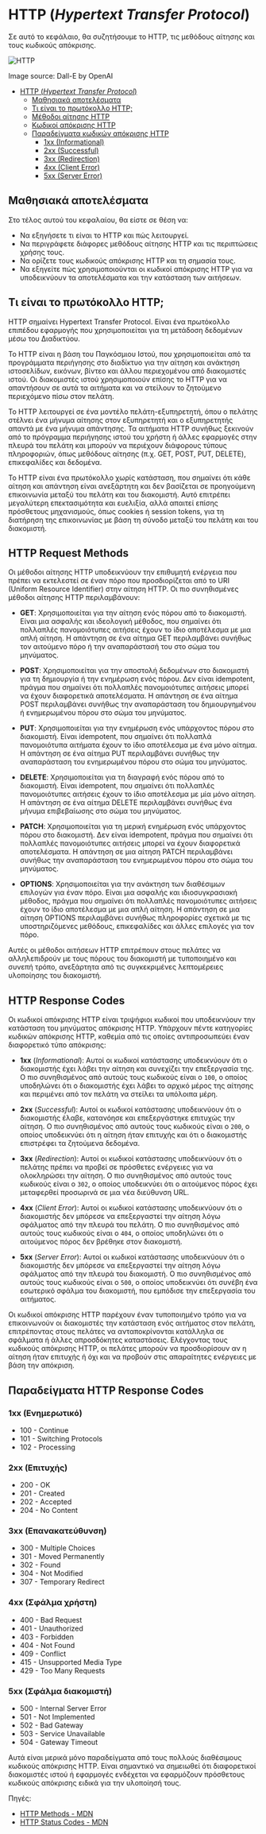 # HTTP (_Hypertext Transfer Protocol_)

Σε αυτό το κεφάλαιο, θα συζητήσουμε το HTTP, τις μεθόδους αίτησης και τους κωδικούς απόκρισης.

![HTTP](HTTP.webp)

Image source: Dall-E by OpenAI

- [HTTP (_Hypertext Transfer Protocol_)](#http-hypertext-transfer-protocol)
  - [Μαθησιακά αποτελέσματα](#Μαθησιακά-αποτελέσματα)
  - [Τι είναι το πρωτόκολλο HTTP;](#Τι-είναι-το-πρωτόκολλο-HTTP)
  - [Μέθοδοι αίτησης HTTP](#Μέθοδοι-αίτησης-HTTP)
  - [Κωδικοί απόκρισης HTTP](#Κωδικοί-απόκρισης-HTTP)
  - [Παραδείγματα κωδικών απόκρισης HTTP](#Παραδείγματα-κωδικών-απόκρισης-HTTP)
    - [1xx (Informational)](#1xx-informational)
    - [2xx (Successful)](#2xx-successful)
    - [3xx (Redirection)](#3xx-redirection)
    - [4xx (Client Error)](#4xx-client-error)
    - [5xx (Server Error)](#5xx-server-error)

## Μαθησιακά αποτελέσματα

Στο τέλος αυτού του κεφαλαίου, θα είστε σε θέση να:

- Να εξηγήσετε τι είναι το HTTP και πώς λειτουργεί.
- Να περιγράφετε διάφορες μεθόδους αίτησης HTTP και τις περιπτώσεις χρήσης τους.
- Να ορίζετε τους κωδικούς απόκρισης HTTP και τη σημασία τους.
- Να εξηγείτε πώς χρησιμοποιούνται οι κωδικοί απόκρισης HTTP για να υποδεικνύουν τα αποτελέσματα και την κατάσταση των αιτήσεων.
  
## Τι είναι το πρωτόκολλο HTTP;

HTTP σημαίνει Hypertext Transfer Protocol. Είναι ένα πρωτόκολλο επιπέδου εφαρμογής που χρησιμοποιείται για τη μετάδοση δεδομένων μέσω του Διαδικτύου.

Το HTTP είναι η βάση του Παγκόσμιου Ιστού, που χρησιμοποιείται από τα προγράμματα περιήγησης στο διαδίκτυο για την αίτηση και ανάκτηση ιστοσελίδων, εικόνων, βίντεο και άλλου περιεχομένου από διακομιστές ιστού. Οι διακομιστές ιστού χρησιμοποιούν επίσης το HTTP για να απαντήσουν σε αυτά τα αιτήματα και να στείλουν το ζητούμενο περιεχόμενο πίσω στον πελάτη.

Το HTTP λειτουργεί σε ένα μοντέλο πελάτη-εξυπηρετητή, όπου ο πελάτης στέλνει ένα μήνυμα αίτησης στον εξυπηρετητή και ο εξυπηρετητής απαντά με ένα μήνυμα απάντησης. Τα αιτήματα HTTP συνήθως ξεκινούν από το πρόγραμμα περιήγησης ιστού του χρήστη ή άλλες εφαρμογές στην πλευρά του πελάτη και μπορούν να περιέχουν διάφορους τύπους πληροφοριών, όπως μεθόδους αίτησης (π.χ. GET, POST, PUT, DELETE), επικεφαλίδες και δεδομένα.

Το HTTP είναι ένα πρωτόκολλο χωρίς κατάσταση, που σημαίνει ότι κάθε αίτηση και απάντηση είναι ανεξάρτητη και δεν βασίζεται σε προηγούμενη επικοινωνία μεταξύ του πελάτη και του διακομιστή. Αυτό επιτρέπει μεγαλύτερη επεκτασιμότητα και ευελιξία, αλλά απαιτεί επίσης πρόσθετους μηχανισμούς, όπως cookies ή session tokens, για τη διατήρηση της επικοινωνίας με βάση τη σύνοδο μεταξύ του πελάτη και του διακομιστή.

## HTTP Request Methods

Οι μέθοδοι αίτησης HTTP υποδεικνύουν την επιθυμητή ενέργεια που πρέπει να εκτελεστεί σε έναν πόρο που προσδιορίζεται από το URI (Uniform Resource Identifier) στην αίτηση HTTP. Οι πιο συνηθισμένες μέθοδοι αίτησης HTTP περιλαμβάνουν:

- **GET**: Χρησιμοποιείται για την αίτηση ενός πόρου από το διακομιστή. Είναι μια ασφαλής και ιδεολογική μέθοδος, που σημαίνει ότι πολλαπλές πανομοιότυπες αιτήσεις έχουν το ίδιο αποτέλεσμα με μια απλή αίτηση. Η απάντηση σε ένα αίτημα GET περιλαμβάνει συνήθως τον αιτούμενο πόρο ή την αναπαράστασή του στο σώμα του μηνύματος.

- **POST**: Χρησιμοποιείται για την αποστολή δεδομένων στο διακομιστή για τη δημιουργία ή την ενημέρωση ενός πόρου. Δεν είναι idempotent, πράγμα που σημαίνει ότι πολλαπλές πανομοιότυπες αιτήσεις μπορεί να έχουν διαφορετικά αποτελέσματα. Η απάντηση σε ένα αίτημα POST περιλαμβάνει συνήθως την αναπαράσταση του δημιουργημένου ή ενημερωμένου πόρου στο σώμα του μηνύματος.

- **PUT**: Χρησιμοποιείται για την ενημέρωση ενός υπάρχοντος πόρου στο διακομιστή. Είναι idempotent, που σημαίνει ότι πολλαπλά πανομοιότυπα αιτήματα έχουν το ίδιο αποτέλεσμα με ένα μόνο αίτημα. Η απάντηση σε ένα αίτημα PUT περιλαμβάνει συνήθως την αναπαράσταση του ενημερωμένου πόρου στο σώμα του μηνύματος.

- **DELETE**: Χρησιμοποιείται για τη διαγραφή ενός πόρου από το διακομιστή. Είναι idempotent, που σημαίνει ότι πολλαπλές πανομοιότυπες αιτήσεις έχουν το ίδιο αποτέλεσμα με μία μόνο αίτηση. Η απάντηση σε ένα αίτημα DELETE περιλαμβάνει συνήθως ένα μήνυμα επιβεβαίωσης στο σώμα του μηνύματος.

- **PATCH**: Χρησιμοποιείται για τη μερική ενημέρωση ενός υπάρχοντος πόρου στο διακομιστή. Δεν είναι idempotent, πράγμα που σημαίνει ότι πολλαπλές πανομοιότυπες αιτήσεις μπορεί να έχουν διαφορετικά αποτελέσματα. Η απάντηση σε μια αίτηση PATCH περιλαμβάνει συνήθως την αναπαράσταση του ενημερωμένου πόρου στο σώμα του μηνύματος.

- **OPTIONS**: Χρησιμοποιείται για την ανάκτηση των διαθέσιμων επιλογών για έναν πόρο. Είναι μια ασφαλής και ιδιοσυγκρασιακή μέθοδος, πράγμα που σημαίνει ότι πολλαπλές πανομοιότυπες αιτήσεις έχουν το ίδιο αποτέλεσμα με μια απλή αίτηση. Η απάντηση σε μια αίτηση OPTIONS περιλαμβάνει συνήθως πληροφορίες σχετικά με τις υποστηριζόμενες μεθόδους, επικεφαλίδες και άλλες επιλογές για τον πόρο.

Αυτές οι μέθοδοι αιτήσεων HTTP επιτρέπουν στους πελάτες να αλληλεπιδρούν με τους πόρους του διακομιστή με τυποποιημένο και συνεπή τρόπο, ανεξάρτητα από τις συγκεκριμένες λεπτομέρειες υλοποίησης του διακομιστή.

## HTTP Response Codes

Οι κωδικοί απόκρισης HTTP είναι τριψήφιοι κωδικοί που υποδεικνύουν την κατάσταση του μηνύματος απόκρισης HTTP. Υπάρχουν πέντε κατηγορίες κωδικών απόκρισης HTTP, καθεμία από τις οποίες αντιπροσωπεύει έναν διαφορετικό τύπο απόκρισης:

- **1xx** (_Informational_): Αυτοί οι κωδικοί κατάστασης υποδεικνύουν ότι ο διακομιστής έχει λάβει την αίτηση και συνεχίζει την επεξεργασία της. Ο πιο συνηθισμένος από αυτούς τους κωδικούς είναι ο `100`, ο οποίος υποδηλώνει ότι ο διακομιστής έχει λάβει το αρχικό μέρος της αίτησης και περιμένει από τον πελάτη να στείλει τα υπόλοιπα μέρη.

- **2xx** (_Successful_): Αυτοί οι κωδικοί κατάστασης υποδεικνύουν ότι ο διακομιστής έλαβε, κατανόησε και επεξεργάστηκε επιτυχώς την αίτηση. Ο πιο συνηθισμένος από αυτούς τους κωδικούς είναι ο `200`, ο οποίος υποδεικνύει ότι η αίτηση ήταν επιτυχής και ότι ο διακομιστής επιστρέφει τα ζητούμενα δεδομένα.

- **3xx** (_Redirection_): Αυτοί οι κωδικοί κατάστασης υποδεικνύουν ότι ο πελάτης πρέπει να προβεί σε πρόσθετες ενέργειες για να ολοκληρώσει την αίτηση. Ο πιο συνηθισμένος από αυτούς τους κωδικούς είναι ο `302`, ο οποίος υποδεικνύει ότι ο αιτούμενος πόρος έχει μεταφερθεί προσωρινά σε μια νέα διεύθυνση URL.

- **4xx** (_Client Error_): Αυτοί οι κωδικοί κατάστασης υποδεικνύουν ότι ο διακομιστής δεν μπόρεσε να επεξεργαστεί την αίτηση λόγω σφάλματος από την πλευρά του πελάτη. Ο πιο συνηθισμένος από αυτούς τους κωδικούς είναι ο `404`, ο οποίος υποδηλώνει ότι ο αιτούμενος πόρος δεν βρέθηκε στον διακομιστή.

- **5xx** (_Server Error_): Αυτοί οι κωδικοί κατάστασης υποδεικνύουν ότι ο διακομιστής δεν μπόρεσε να επεξεργαστεί την αίτηση λόγω σφάλματος από την πλευρά του διακομιστή. Ο πιο συνηθισμένος από αυτούς τους κωδικούς είναι ο `500`, ο οποίος υποδεικνύει ότι συνέβη ένα εσωτερικό σφάλμα του διακομιστή, που εμπόδισε την επεξεργασία του αιτήματος.

Οι κωδικοί απόκρισης HTTP παρέχουν έναν τυποποιημένο τρόπο για να επικοινωνούν οι διακομιστές την κατάσταση ενός αιτήματος στον πελάτη, επιτρέποντας στους πελάτες να ανταποκρίνονται κατάλληλα σε σφάλματα ή άλλες απροσδόκητες καταστάσεις. Ελέγχοντας τους κωδικούς απόκρισης HTTP, οι πελάτες μπορούν να προσδιορίσουν αν η αίτηση ήταν επιτυχής ή όχι και να προβούν στις απαραίτητες ενέργειες με βάση την απόκριση.


## Παραδείγματα HTTP Response Codes

### 1xx (Ενημερωτικό)

- 100 - Continue
- 101 - Switching Protocols
- 102 - Processing

### 2xx (Επιτυχής)

- 200 - OK
- 201 - Created
- 202 - Accepted
- 204 - No Content

### 3xx (Επανακατεύθυνση)

- 300 - Multiple Choices
- 301 - Moved Permanently
- 302 - Found
- 304 - Not Modified
- 307 - Temporary Redirect

### 4xx (Σφάλμα χρήστη)

- 400 - Bad Request
- 401 - Unauthorized
- 403 - Forbidden
- 404 - Not Found
- 409 - Conflict
- 415 - Unsupported Media Type
- 429 - Too Many Requests

### 5xx (Σφάλμα διακομιστή)

- 500 - Internal Server Error
- 501 - Not Implemented
- 502 - Bad Gateway
- 503 - Service Unavailable
- 504 - Gateway Timeout

Αυτά είναι μερικά μόνο παραδείγματα από τους πολλούς διαθέσιμους κωδικούς απόκρισης HTTP. Είναι σημαντικό να σημειωθεί ότι διαφορετικοί διακομιστές ιστού ή εφαρμογές ενδέχεται να εφαρμόζουν πρόσθετους κωδικούς απόκρισης ειδικά για την υλοποίησή τους.

Πηγές:

- [HTTP Methods - MDN](https://developer.mozilla.org/en-US/docs/Web/HTTP/Methods)
- [HTTP Status Codes - MDN](https://developer.mozilla.org/en-US/docs/Web/HTTP/Status)
